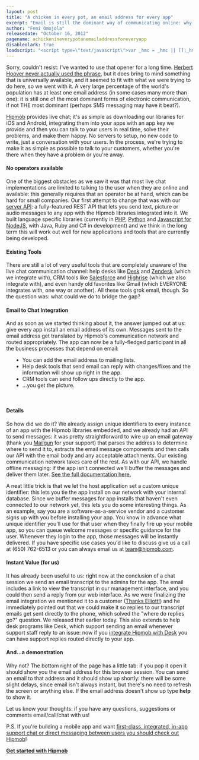 ```yaml
---
layout: post
title: "A chicken in every pot, an email address for every app"
excerpt: "Email is still the dominant way of communicating online: why shouldn't your app get in on the action? We discuss Hipmob's new email integration that gives every install of your app an email address of its very own, and what you can do with that email address."
author: "Femi Omojola"
releasedate: "October 16, 2012"
pagename: achickenineverypotanemailaddressforeveryapp
disableolark: true
loadscript: "<script type=\"text/javascript\">var _hmc = _hmc || [];_hmc.push(['app', '024d55ddd11340ca89cc5bd13705fe0d']);_hmc.push(['settings', { }]);_hmc.push(['input', { 'placeholder': false, 'height': '20px', 'width': '95%' }]);_hmc.push(['title','Hipmob Email Demonstration']);(function() { var hm = document.createElement('script'); hm.type = 'text/javascript'; hm.async = true; hm.src = ('https:' == document.location.protocol ? 'https://' : 'http://') + 'hipmob.s3.amazonaws.com/hipmobchat.min.js'; var b = document.getElementsByTagName('body')[0]; b.appendChild(hm); })();</script>"
---
```

Sorry, couldn't resist: I've wanted to use that opener for a long time. <a href="http://hoover.archives.gov/info/faq.html#chicken" target="_blank">Herbert Hoover never actually used the phrase</a>, but it does bring to mind something that is universally available, and it seemed to fit with what we were trying to do here, so we went with it. A very large percentage of the world's population has at least one email address (in some cases many more than one): it is still one of the most dominant forms of electronic communication, if not THE most dominant (perhaps SMS messaging may have it beat?).

[Hipmob](https://www.hipmob.com "Hipmob") provides live chat; it's as simple as downloading our libraries for iOS and Android, integrating them into your apps with an app key we provide and then you can talk to your users in real time, solve their problems, and make them happy. No servers to setup, no new code to write, just a conversation with your users. In the process, we're trying to make it as simple as possible to talk to your customers, whether you're there when they have a problem or you're away. 

#### No operators available
One of the biggest obstacles as we saw it was that most live chat implementations are limited to talking to the user when they are online and available: this generally requires that an operator be at hand, which can be hard for small companies. Our first attempt to change that was with our <a href="http://www.hipmob.com/documentation/api.html">server API</a>: a fully-featured REST API that lets you send text, picture or audio messages to any app with the Hipmob libraries integrated into it. We built language specific libraries (currently in <a href="https://github.com/Hipmob/hipmob-php">PHP</a>, <a href="https://github.com/Hipmob/hipmob-python">Python</a> and <a href="https://github.com/Hipmob/hipmob-node">Javascript for NodeJS</a>, with Java, Ruby and C# in development) and we think in the long term this will work out well for new applications and tools that are currently being developed.

#### Existing Tools
There are still a lot of very useful tools that are completely unaware of the live chat communication channel: help desks like [Desk](https://www.hipmob.com/documentation/integrations/desk.com) and [Zendesk](https://www.hipmob.com/documentation/integrations/zendesk) (which we integrate with), CRM tools like [Salesforce](https://www.hipmob.com/documentation/integrations/salesforce) and [Highrise](https://www.hipmob.com/documentation/integrations/highrise) (which we also integrate with), and even handy old favorites like Gmail (which EVERYONE integrates with, one way or another). All these tools grok email, though. So the question was: what could we do to bridge the gap?

#### Email to Chat Integration
And as soon as we started thinking about it, the answer jumped out at us: give every app install an email address of its own. Messages sent to the email address get translated by Hipmob's communication network and routed appropriately. The app can now be a fully-fledged participant in all the business processes that depend on email:
<div style="padding-left: 20px">
<ul>
<li>You can add the email address to mailing lists.</li>
<li>Help desk tools that send email can reply with changes/fixes and the information will show up right in the app.</li>
<li>CRM tools can send follow ups directly to the app.</li>
<li>...you get the picture.</li>
</ul>
</div><br />

#### Details
So how did we do it? We already assign unique identifiers to every instance of an app with the Hipmob libraries embedded, and we already had an API to send messages: it was pretty straightforward to wire up an email gateway (thank you <a target="_blank" href="http://documentation.mailgun.net/user_manual.html#um-routes">Mailgun</a> for your support) that parses the address to determine where to send it to, extracts the email message components and then calls our API with the email body and any acceptable attachments. Our existing communication network takes care of the rest. As with our API, we handle offline messaging: if the app isn't connected we'll buffer the messages and deliver them later. <a href="http://www.hipmob.com/documentation/email-integration" target="_blank">See the full documentation here.</a>

A neat little trick is that we let the host application set a custom unique identifier: this lets you tie the app install on our network with your internal database. Since we buffer messages for app installs that haven't even connected to our network yet, this lets you do some interesting things. As an example, say you are a software-as-a-service vendor and a customer signs up with you before installing your app. You know in advance what unique identifier you'll use for that user when they finally fire up your mobile app, so you can queue welcome messages or specific guidance for the user. Whenever they login to the app, those messages will be instantly delivered. If you have specific use cases you'd like to discuss give us a call at (650) 762-6513 or you can always email us at <a href="mailto:team@hipmob.com">team@hipmob.com</a>.

#### Instant Value (for us)
It has already been useful to us: right now at the conclusion of a chat session we send an email transcript to the admins for the app. The email includes a link to view the transcript in our management interface, and you could then send a reply from our web interface. As we were finalizing the email integration we mentioned it to a customer (<a href="http://www.hachisoft.com">Thanks Elliott!</a>) and he immediately pointed out that we could make it so replies to our transcript emails get sent directly to the phone, which solved the "where do replies go?" question. We released that earlier today. This also extends to help desk programs like Desk, which support sending an email whenever support staff reply to an issue: now if you <a href="https://www.hipmob.com/documentation/integrations/desk.com">integrate Hipmob with Desk</a> you can have support replies routed directly to your app.

#### And...a demonstration
Why not? The bottom right of the page has a little tab: if you pop it open it should show you the email address for this browser session. You can send an email to that address and it should show up shortly: there will be some slight delays, since email isn't always instant, but there's no need to refresh the screen or anything else. If the email address doesn't show up type <span style="font-weight: bold">help</span> to show it.

Let us know your thoughts: if you have any questions, suggestions or comments email/call/chat with us!

P.S. If you're building a mobile app and want [first-class, integrated, in-app support chat or direct messaging between users you should check out Hipmob](https://www.hipmob.com/)!

 <a href="https://manage.hipmob.com/register" class="btn btn-large btn-success" style="font-weight: bold">Get started with Hipmob</a>
